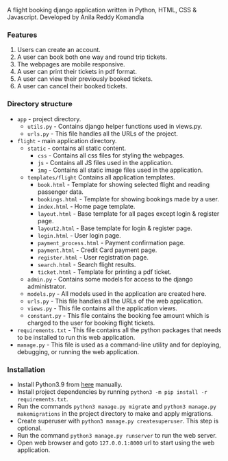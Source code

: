 A flight booking django application written in Python, HTML, CSS & Javascript.
Developed by Anila Reddy Komandla

### Features
1. Users can create an account.
2. A user can book both one way and round trip tickets.
3. The webpages are mobile responsive.
4. A user can print their tickets in pdf format.
5. A user can view their previously booked tickets.
6. A user can cancel their booked tickets.

### Directory structure
  - `app` - project directory.
    - `utils.py` - Contains django helper functions used in views.py.
    - `urls.py` - This file handles all the URLs of the project.
  - `flight` - main application directory.
    - `static` - contains all static content.
        - `css` - Contains all css files for styling the webpages.
        - `js` - Contains all JS files used in the application.
        - `img` - Contains all static image files used in the application.
    - `templates/flight` Contains all application templates.
        - `book.html` - Template for showing selected flight and reading passenger data.
        - `bookings.html` - Template for showing bookings made by a user.
        - `index.html` - Home page template.
        - `layout.html` - Base template for all pages except login & register page.
        - `layout2.html` - Base template for login & register page.
        - `login.html` - User login page.
        - `payment_process.html` - Payment confirmation page.
        - `payment.html` - Credit Card payment page.
        - `register.html` - User registration page.
        - `search.html` - Search flight results.
        - `ticket.html` - Template for printing a pdf ticket.
    - `admin.py` - Contains some models for access to the django administrator.
    - `models.py` - All models used in the application are created here.
    - `urls.py` - This file handles all the URLs of the web application.
    - `views.py` - This file contains all the application views.
    - `constant.py` - This file contains the booking fee amount which is charged to the user for booking flight tickets.
  - `requirements.txt` - This file contains all the python packages that needs to be installed to run this web application.
  - `manage.py` - This file is used as a command-line utility and for deploying, debugging, or running the web application.

### Installation

- Install Python3.9 from [here](https://www.python.org/downloads/) manually.
- Install project dependencies by running `python3 -m pip install -r requirements.txt`.
- Run the commands `python3 manage.py migrate` and `python3 manage.py makemigrations` in the project directory to make and apply migrations.
- Create superuser with `python3 manage.py createsuperuser`. This step is optional.
- Run the command `python3 manage.py runserver` to run the web server.
- Open web browser and goto `127.0.0.1:8000` url to start using the web application.
